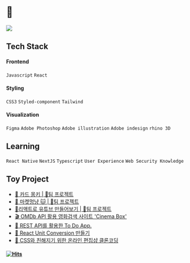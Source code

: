 # 🏡 
<img src="https://github-readme-stats.vercel.app/api?username=jisooround&show_icons=true&theme=dark">

## Tech Stack</span>
#### Frontend
`Javascript` `React`<br/>
#### Styling
`CSS3` `Styled-component` `Tailwind` <br/>
#### Visualization
`Figma` `Adobe Photoshop` `Adobe illustration` `Adobe indesign` `rhino 3D`<br/>

## Learning
`React Native` `NextJS` `Typescript` `User Experience` `Web Security Knowledge`

## Toy Project
- [🙊 카드 몽키 | 👬팀 프로젝트](https://github.com/jisooround/card-monkey-FE/tree/main) 
- [🐶 마켓멍냥 🐱 | 👬팀 프로젝트](https://github.com/jisooround/market-mong-nyang)
- [🚩리액트로 유튜브 만들어보기 | 👬팀 프로젝트](https://github.com/jisooround/youtube-app)
- [🎬 OMDb API 활용 영화검색 사이트 'Cinema Box'](https://github.com/jisooround/Movie-search-app)
- [📆 REST API를 활용한 To Do App.](https://github.com/jisooround/To-do-list-app)
- [🔄 React Unit Conversion 만들기](https://github.com/jisooround/React-unit-conversion)
- [🎨 CSS와 친해지기 위한 온라인 편집샵 클론코딩](https://github.com/jisooround/SSC-clone-coding)


#### [![Hits](https://hits.seeyoufarm.com/api/count/incr/badge.svg?url=https%3A%2F%2Fgithub.com%2Fjisooround%2Fhit-counter&count_bg=%23000000&title_bg=%23000000&icon=itunes.svg&icon_color=%23FFFFFF&title=hits&edge_flat=true)](https://hits.seeyoufarm.com)
